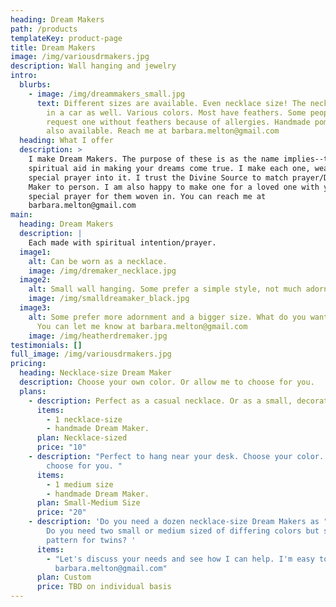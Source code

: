 ```yaml
---
heading: Dream Makers
path: /products
templateKey: product-page
title: Dream Makers
image: /img/variousdrmakers.jpg
description: Wall hanging and jewelry
intro:
  blurbs:
    - image: /img/dreammakers_small.jpg
      text: Different sizes are available. Even necklace size! The necklace size works
        in a car as well. Various colors. Most have feathers. Some people
        request one without feathers because of allergies. Handmade pom-poms are
        also available. Reach me at barbara.melton@gmail.com
  heading: What I offer
  description: >
    I make Dream Makers. The purpose of these is as the name implies--to offer
    spiritual aid in making your dreams come true. I make each one, weaving a
    special prayer into it. I trust the Divine Source to match prayer/Dream
    Maker to person. I am also happy to make one for a loved one with your
    special prayer for them woven in. You can reach me at
    barbara.melton@gmail.com
main:
  heading: Dream Makers
  description: |
    Each made with spiritual intention/prayer.
  image1:
    alt: Can be worn as a necklace.
    image: /img/dremaker_necklace.jpg
  image2:
    alt: Small wall hanging. Some prefer a simple style, not much adornment.
    image: /img/smalldreamaker_black.jpg
  image3:
    alt: Some prefer more adornment and a bigger size. What do you want on yours?
      You can let me know at barbara.melton@gmail.com
    image: /img/heatherdremaker.jpg
testimonials: []
full_image: /img/variousdrmakers.jpg
pricing:
  heading: Necklace-size Dream Maker
  description: Choose your own color. Or allow me to choose for you.
  plans:
    - description: Perfect as a casual necklace. Or as a small, decorative hanging.
      items:
        - 1 necklace-size
        - handmade Dream Maker.
      plan: Necklace-sized
      price: "10"
    - description: "Perfect to hang near your desk. Choose your color. Or allow me to
        choose for you. "
      items:
        - 1 medium size
        - handmade Dream Maker.
      plan: Small-Medium Size
      price: "20"
    - description: 'Do you need a dozen necklace-size Dream Makers as "party favors"?
        Do you need two small or medium sized of differing colors but similar
        pattern for twins? '
      items:
        - "Let's discuss your needs and see how I can help. I'm easy to reach:
          barbara.melton@gmail.com"
      plan: Custom
      price: TBD on individual basis
---
```

